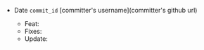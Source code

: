 - Date `commit_id` [committer's username](committer's github url)

  - Feat: <for features>
  - Fixes: <for bug fixes>
  - Update: <for any update in the code>